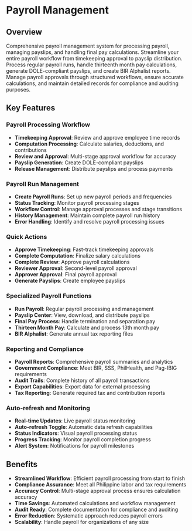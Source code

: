 # Payroll Management

## Overview
Comprehensive payroll management system for processing payroll, managing payslips, and handling final pay calculations. Streamline your entire payroll workflow from timekeeping approval to payslip distribution. Process regular payroll runs, handle thirteenth month pay calculations, generate DOLE-compliant payslips, and create BIR Alphalist reports. Manage payroll approvals through structured workflows, ensure accurate calculations, and maintain detailed records for compliance and auditing purposes.

## Key Features

### Payroll Processing Workflow
- **Timekeeping Approval**: Review and approve employee time records
- **Computation Processing**: Calculate salaries, deductions, and contributions
- **Review and Approval**: Multi-stage approval workflow for accuracy
- **Payslip Generation**: Create DOLE-compliant payslips
- **Release Management**: Distribute payslips and process payments

### Payroll Run Management
- **Create Payroll Runs**: Set up new payroll periods and frequencies
- **Status Tracking**: Monitor payroll processing stages
- **Workflow Control**: Manage approval processes and stage transitions
- **History Management**: Maintain complete payroll run history
- **Error Handling**: Identify and resolve payroll processing issues

### Quick Actions
- **Approve Timekeeping**: Fast-track timekeeping approvals
- **Complete Computation**: Finalize salary calculations
- **Complete Review**: Approve payroll calculations
- **Reviewer Approval**: Second-level payroll approval
- **Approver Approval**: Final payroll approval
- **Generate Payslips**: Create employee payslips

### Specialized Payroll Functions
- **Run Payroll**: Regular payroll processing and management
- **Payslip Center**: View, download, and distribute payslips
- **Final Pay Process**: Handle termination and separation pay
- **Thirteen Month Pay**: Calculate and process 13th month pay
- **BIR Alphalist**: Generate annual tax reporting files

### Reporting and Compliance
- **Payroll Reports**: Comprehensive payroll summaries and analytics
- **Government Compliance**: Meet BIR, SSS, PhilHealth, and Pag-IBIG requirements
- **Audit Trails**: Complete history of all payroll transactions
- **Export Capabilities**: Export data for external processing
- **Tax Reporting**: Generate required tax and contribution reports

### Auto-refresh and Monitoring
- **Real-time Updates**: Live payroll status monitoring
- **Auto-refresh Toggle**: Automatic data refresh capabilities
- **Status Indicators**: Visual payroll processing status
- **Progress Tracking**: Monitor payroll completion progress
- **Alert System**: Notifications for payroll milestones

## Benefits
- **Streamlined Workflow**: Efficient payroll processing from start to finish
- **Compliance Assurance**: Meet all Philippine labor and tax requirements
- **Accuracy Control**: Multi-stage approval process ensures calculation accuracy
- **Time Savings**: Automated calculations and workflow management
- **Audit Ready**: Complete documentation for compliance and auditing
- **Error Reduction**: Systematic approach reduces payroll errors
- **Scalability**: Handle payroll for organizations of any size